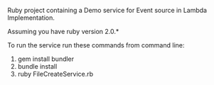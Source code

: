 Ruby project containing a Demo service for Event source in Lambda Implementation.

Assuming you have ruby version 2.0.*

To run the service run these commands from command line:

1. gem install bundler        <!-- Supposed to install bundler, package manager for ruby/ -->
2. bundle install             <!-- Supposed to install all gems in the gemfile. -->
3. ruby FileCreateService.rb  <!-- Runs the service which creates a file and pushes a FileCreate event to a queue. -->
